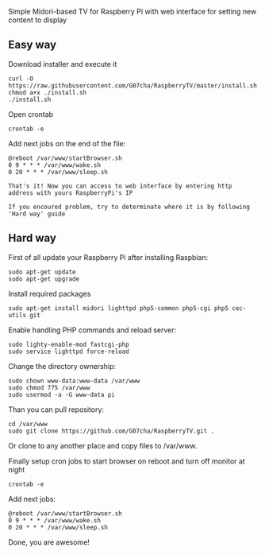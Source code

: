 Simple Midori-based TV for Raspberry Pi with web interface for setting new content to display

Easy way
-------

Download installer and execute it
```
curl -O https://raw.githubusercontent.com/G07cha/RaspberryTV/master/install.sh
chmod a+x ./install.sh
./install.sh
```
Open crontab
```
crontab -e
```
Add next jobs on the end of the file:
```
@reboot /var/www/startBrowser.sh
0 9 * * * /var/www/wake.sh
0 20 * * * /var/www/sleep.sh

That's it! Now you can access to web interface by entering http address with yours RaspberryPi's IP

If you encoured problem, try to determinate where it is by following 'Hard way' guide
```
Hard way
-------

First of all update your Raspberry Pi after installing Raspbian:
```
sudo apt-get update
sudo apt-get upgrade
```
Install required packages
```
sudo apt-get install midori lighttpd php5-common php5-cgi php5 cec-utils git
```
Enable handling PHP commands and reload server:
```
sudo lighty-enable-mod fastcgi-php
sudo service lighttpd force-reload
```
Change the directory ownership:
```
sudo chown www-data:www-data /var/www
sudo chmod 775 /var/www
sudo usermod -a -G www-data pi
```
Than you can pull repository:
```
cd /var/www
sudo git clone https://github.com/G07cha/RaspberryTV.git .
```
Or clone to any another place and copy files to /var/www.

Finally setup cron jobs to start browser on reboot and turn off monitor at night
```
crontab -e
```
Add next jobs:
```
@reboot /var/www/startBrowser.sh
0 9 * * * /var/www/wake.sh
0 20 * * * /var/www/sleep.sh
```

Done, you are awesome!
